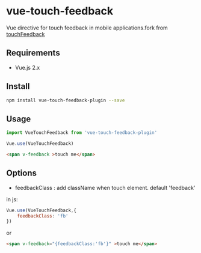 
# vue-touch-feedback

Vue directive for touch feedback in mobile applications.fork from [touchFeedback](https://github.com/backToNature/touchFeedback)

## Requirements

- Vue.js 2.x

## Install

```bash
npm install vue-touch-feedback-plugin --save
```


## Usage


```javascript
import VueTouchFeedback from 'vue-touch-feedback-plugin'

Vue.use(VueTouchFeedback)
```

```html
<span v-feedback >touch me</span>
```




## Options
- feedbackClass : add className when touch element. default 'feedback'

in js:
```js
Vue.use(VueTouchFeedback,{
    feedbackClass: 'fb'
})
```
or
```html
<span v-feedback="{feedbackClass:'fb'}" >touch me</span>
```


